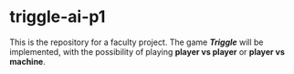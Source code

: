 # triggle-ai-p1
This is the repository for a faculty project.
The game ***Triggle*** will be implemented, with the possibility of playing **player vs player** or **player vs machine**.
